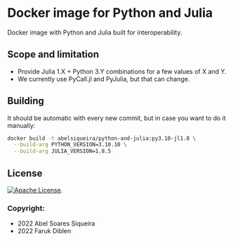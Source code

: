 # Docker image for Python and Julia

Docker image with Python and Julia built for interoperability.

## Scope and limitation

- Provide Julia 1.X + Python 3.Y combinations for a few values of X and Y.
- We currently use PyCall.jl and PyJulia, but that can change.

## Building

It should be automatic with every new commit, but in case you want to do it manually:

```bash
docker build -t abelsiqueira/python-and-julia:py3.10-jl1.8 \
  --build-arg PYTHON_VERSION=3.10.10 \
  --build-arg JULIA_VERSION=1.8.5
```

## License

[![Apache License](https://img.shields.io/badge/license-Apache%202.0-orange.svg?style=flat-square)](LICENSE).

### Copyright:

- 2022 Abel Soares Siqueira
- 2022 Faruk Diblen
